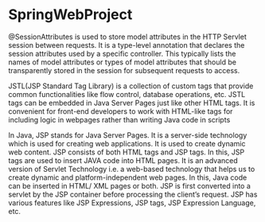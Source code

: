 # SpringWebProject
@SessionAttributes is used to store model attributes in the HTTP Servlet session between requests. It is a type-level annotation that declares the session attributes used by a specific controller. This typically lists the names of model attributes or types of model attributes that should be transparently stored in the session for subsequent requests to access.


JSTL(JSP Standard Tag Library) is a collection of custom tags that provide common functionalities like flow control, database operations, etc. JSTL tags can be embedded in Java Server Pages just like other HTML tags. It is convenient for front-end developers to work with HTML-like tags for including logic in webpages rather than writing Java code in scripts

In Java, JSP stands for Java Server Pages. It is a server-side technology which is used for creating web applications. It is used to create dynamic web content. JSP consists of both HTML tags and JSP tags. In this, JSP tags are used to insert JAVA code into HTML pages. It is an advanced version of Servlet Technology i.e. a web-based technology that helps us to create dynamic and platform-independent web pages. In this, Java code can be inserted in HTML/ XML pages or both. JSP is first converted into a servlet by the JSP container before processing the client’s request. JSP has various features like JSP Expressions, JSP tags, JSP Expression Language, etc.

